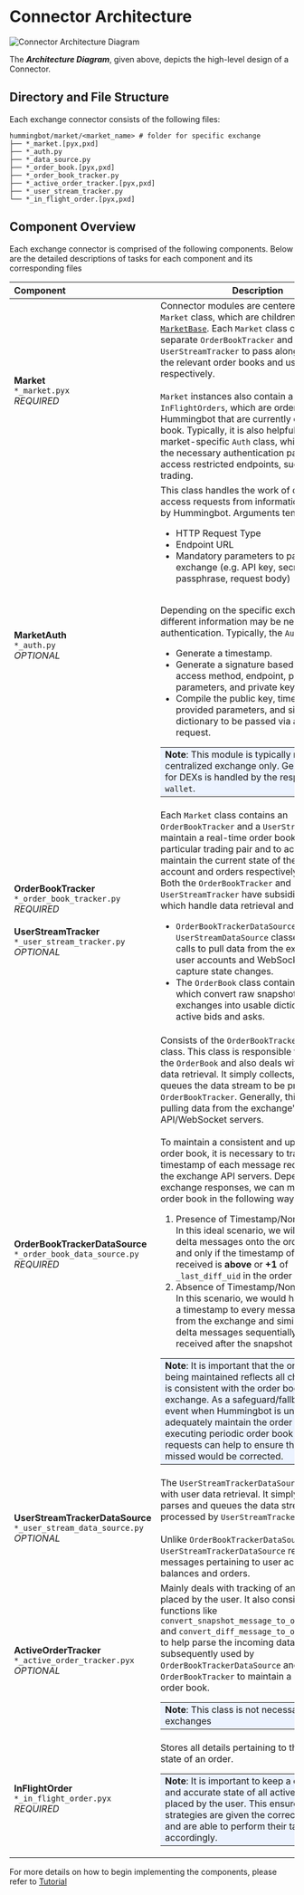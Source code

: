 # Connector Architecture

![Connector Architecture Diagram](/assets/img/connector-architecture-diagram.svg)

The **_Architecture Diagram_**, given above, depicts the high-level design of a Connector. 

## Directory and File Structure

Each exchange connector consists of the following files:

```
hummingbot/market/<market_name> # folder for specific exchange
├── *_market.[pyx,pxd]                    
├── *_auth.py                      
├── *_data_source.py               
├── *_order_book.[pyx,pxd]                
├── *_order_book_tracker.py        
├── *_active_order_tracker.[pyx,pxd]
├── *_user_stream_tracker.py 
└── *_in_flight_order.[pyx,pxd]
```

## Component Overview

Each exchange connector is comprised of the following components.
Below are the detailed descriptions of tasks for each component and its corresponding files

Component<div style="width: 210px"/>                     | Description
:--------------------------------------------------------|-------------
**Market**<br/>`*_market.pyx`<br/> *REQUIRED*            | Connector modules are centered around a `Market` class, which are children of [`MarketBase`](https://github.com/bitcoinsfacil/marketmaker_nmbi/blob/master/hummingbot/market/market_base.pyx). Each `Market` class contains a separate `OrderBookTracker` and `UserStreamTracker` to pass along changes to the relevant order books and user accounts, respectively.<br/><br/>`Market` instances also contain a list of `InFlightOrders`, which are orders placed by Hummingbot that are currently on the order book. Typically, it is also helpful to have a market-specific `Auth` class, which generates the necessary authentication parameters to access restricted endpoints, such as for trading.
**MarketAuth**<br/>`*_auth.py`<br/>*OPTIONAL*            | This class handles the work of creating access requests from information provided by Hummingbot. Arguments tend to include: <ul><li>HTTP Request Type<li>Endpoint URL<li>Mandatory parameters to pass on to the exchange (e.g. API key, secret, passphrase, request body)</ul><br/>Depending on the specific exchange, different information may be needed for authentication. Typically, the `Auth` class will:<ul><li>Generate a timestamp.<li>Generate a signature based on the time, access method, endpoint, provided parameters, and private key of the user.<li>Compile the public key, timestamp, provided parameters, and signature into a dictionary to be passed via an `http` or `ws` request.</ul><table><tbody><tr><td bgcolor="#ecf3ff">**Note**: This module is typically required for centralized exchange only.  Generally, auth for DEXs is handled by the respective `wallet`.</td></tr></tbody></table>
**OrderBookTracker**<br/>`*_order_book_tracker.py`<br/>*REQUIRED*<br/><br/>**UserStreamTracker**<br/>`*_user_stream_tracker.py`<br/>*OPTIONAL*  | Each `Market` class contains an `OrderBookTracker` and a `UserStreamTracker`, to maintain a real-time order book of a particular trading pair and to access and maintain the current state of the user’s account and orders respectively.<br/>Both the `OrderBookTracker` and `UserStreamTracker` have subsidiary classes which handle data retrieval and processing.<ul><li>`OrderBookTrackerDataSource` and `UserStreamDataSource` classes contain API calls to pull data from the exchange and user accounts and WebSocket feeds to capture state changes.<li>The `OrderBook` class contains methods which convert raw snapshots from exchanges into usable dictionaries of active bids and asks.</ul>
**OrderBookTrackerDataSource**<br/>`*_order_book_data_source.py`<br/>*REQUIRED* | Consists of the `OrderBookTrackerDataSource` class. This class is responsible for initializing the `OrderBook` and also deals with order book data retrieval. It simply collects, parses and queues the data stream to be processed by `OrderBookTracker`. Generally, this would mean pulling data from the exchange's API/WebSocket servers.</br></br>To maintain a consistent and up-to-date order book, it is necessary to track the timestamp of each message received from the exchange API servers. Depending on the exchange responses, we can maintain an order book in the following ways:<ol><li>Presence of Timestamp/Nonce<br/>In this ideal scenario, we will only 'apply' delta messages onto the order book if and only if the timestamp of the message received is **above** or **+1** of `_last_diff_uid` in the order book.</li><li>Absence of Timestamp/Nonce<br/>In this scenario, we would have to assign a timestamp to every message received from the exchange and similarly apply the delta messages sequentially only if it is received after the snapshot message.</li></ol><table><tbody><tr><td bgcolor="#ecf3ff">**Note**: It is important that the order book being maintained reflects all changes and is consistent with the order book in the exchange. As a safeguard/fallback, in the event when Hummingbot is unable to adequately maintain the order book, executing periodic order book snapshot requests can help to ensure that any deltas missed would be corrected.</td></tr></tbody></table>
**UserStreamTrackerDataSource**<br/>`*_user_stream_data_source.py`<br/>*OPTIONAL* | The `UserStreamTrackerDataSource` class deals with user data retrieval. It simply collects, parses and queues the data stream to be processed by `UserStreamTracker`.<br/><br/>Unlike `OrderBookTrackerDataSource`, `UserStreamTrackerDataSource` retrieves messages pertaining to user account balances and orders. 
**ActiveOrderTracker**<br/>`*_active_order_tracker.pyx`<br/>*OPTIONAL* | Mainly deals with tracking of an open order placed by the user. It also consists of functions like `convert_snapshot_message_to_order_book_row` and `convert_diff_message_to_order_book_row` to help parse the incoming data that will be subsequently used by `OrderBookTrackerDataSource` and `OrderBookTracker` to maintain a real-time order book.<br/><table><tbody><tr><td bgcolor="#ecf3ff">**Note**: This class is not necessary for all exchanges</td></tr></tbody></table>
**InFlightOrder**<br/>`*_in_flight_order.pyx`<br/>*REQUIRED* | Stores all details pertaining to the current state of an order. <table><tbody><tr><td bgcolor="#ecf3ff">**Note**: It is important to keep a consistent and accurate state of all active orders placed by the user. This ensures that the strategies are given the correct information and are able to perform their tasks accordingly.</td></tr></tbody></table>

For more details on how to begin implementing the components, please refer to [Tutorial](/developers/connectors/tutorial)